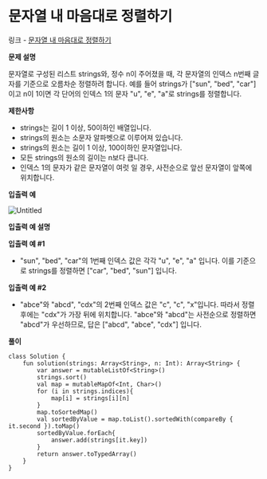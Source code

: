 # 문자열 내 마음대로 정렬하기

링크 -  [문자열 내 마음대로 정렬하기](https://school.programmers.co.kr/learn/courses/30/lessons/12915)

**문제 설명**

문자열로 구성된 리스트 strings와, 정수 n이 주어졌을 때, 각 문자열의 인덱스 n번째 글자를 기준으로 오름차순 정렬하려 합니다. 예를 들어 strings가 ["sun", "bed", "car"]이고 n이 1이면 각 단어의 인덱스 1의 문자 "u", "e", "a"로 strings를 정렬합니다.

****제한사항****

- strings는 길이 1 이상, 50이하인 배열입니다.
- strings의 원소는 소문자 알파벳으로 이루어져 있습니다.
- strings의 원소는 길이 1 이상, 100이하인 문자열입니다.
- 모든 strings의 원소의 길이는 n보다 큽니다.
- 인덱스 1의 문자가 같은 문자열이 여럿 일 경우, 사전순으로 앞선 문자열이 앞쪽에 위치합니다.

****입출력 예****

![Untitled](%E1%84%86%E1%85%AE%E1%86%AB%E1%84%8C%E1%85%A1%E1%84%8B%E1%85%A7%E1%86%AF%20%E1%84%82%E1%85%A2%20%E1%84%86%E1%85%A1%E1%84%8B%E1%85%B3%E1%86%B7%E1%84%83%E1%85%A2%E1%84%85%E1%85%A9%20%E1%84%8C%E1%85%A5%E1%86%BC%E1%84%85%E1%85%A7%E1%86%AF%E1%84%92%E1%85%A1%E1%84%80%E1%85%B5%204ff8dddd3fab4724b4691233d97aa0f8/Untitled.png)

****입출력 예 설명****

**입출력 예 #1**

- "sun", "bed", "car"의 1번째 인덱스 값은 각각 "u", "e", "a" 입니다. 이를 기준으로 strings를 정렬하면 ["car", "bed", "sun"] 입니다.

**입출력 예 #2**

- "abce"와 "abcd", "cdx"의 2번째 인덱스 값은 "c", "c", "x"입니다. 따라서 정렬 후에는 "cdx"가 가장 뒤에 위치합니다. "abce"와 "abcd"는 사전순으로 정렬하면 "abcd"가 우선하므로, 답은 ["abcd", "abce", "cdx"] 입니다.

**풀이**

```
class Solution {
    fun solution(strings: Array<String>, n: Int): Array<String> {
        var answer = mutableListOf<String>()
        strings.sort()
        val map = mutableMapOf<Int, Char>()
        for (i in strings.indices){
            map[i] = strings[i][n]
        }
        map.toSortedMap()
        val sortedByValue = map.toList().sortedWith(compareBy { it.second }).toMap()
        sortedByValue.forEach{
            answer.add(strings[it.key])
        }
        return answer.toTypedArray()
    }
}
```